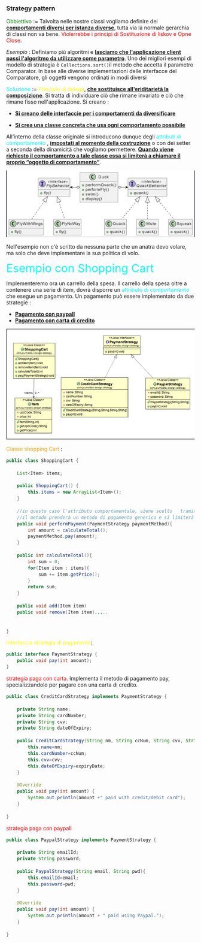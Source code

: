 ### Strategy pattern 

<span style=color:green>Obbiettivo</span> :=  Talvolta nelle nostre classi vogliamo definire dei <b><u>comportamenti diversi per istanza diverse</u></b>, tutta via la normale gerarchia di classi non va bene. <span style=color:red>Violerrebbe i principi di Sostituzione di liskov e Opne Close</span>. 

*Esempio* : 
Definiamo più algoritmi e <b><u>lasciamo che l'applicazione client passi l'algoritmo da utilizzare come parametro</u></b>. Uno dei migliori esempi di modello di strategia è `Collections.sort()`il metodo che accetta il parametro Comparator. In base alle diverse implementazioni delle interfacce del Comparatore, gli oggetti vengono ordinati in modi diversi

<span style=color:cyan>Soluzione</span> := <span style=color:yellow>Principio di delega</span>, <b><u>che sostituisce all'eriditarietà la composizione</u></b>. Si tratta di individuare ciò che rimane invariato e ciò che rimane fisso nell'applicazione. Si creano : 
 - <b><u>Si creano delle interfaccie per i comportamenti da diversificare</u></b> 

 - <b><u>Si crea una classe concreta che usa ogni comportamento possibile</u></b> 

All’interno della classe originale si introducono dunque degli <span style=color:cyan>attributi di comportamento</span> , <b><u>impostati al momento della costruzione</u></b> o con dei setter a seconda della dinamicità che vogliamo permettere. 
<b><u>Quando viene richiesto il comportamento a tale classe essa si limiterà a chiamare il proprio “oggetto di comportamento”</u></b>. 

![Duck](img/duck.png)

Nell'esempio non c'è scritto da nessuna parte che un anatra devo volare, ma solo che deve implementare la sua politica di volo. 

<span style=color:cyan;font-size:30px>Esempio con Shopping Cart</span> 

Implementeremo ora un carrello della spesa. Il carrello della spesa oltre a contenere una serie di item, dovrà disporre un <span style=color:cyan>attributo di comportamento</span> che esegue un pagamento. 
Un pagamento può essere implementato da due strategie : 
- <b><u>Pagamento con paypall</u></b> 
- <b><u>Pagamento con carta di credito</u></b> 

![kart](img/market.png)

<span style=color:orange>Classe shopping Cart</span>  :
``` java
public class ShoppingCart {

	List<Item> items;
	
	public ShoppingCart() {
		this.items = new ArrayList<Item>();
	}

	//in questo caso l'attributo comportamentale, viene scelto   tramite un setter, consente una maggiore dinamicità
	//il metodo prenderà un metodo di pagamento generico e si limiterà a chiamarlo. 
	public void performPayment(PaymentStrategy paymentMethod){
		int amount = calculateTotal();
		paymentMethod.pay(amount);
	}

	public int calculateTotal(){
		int sum = 0;
		for(Item item : items){
			sum += item.getPrice();
		}
		return sum;
	}
	
	public void add(Item item)
	public void remove(Item item).....


}
```

<span style=color:yellow>Interfaccia strategia di pagamento</span>:
``` java
public interface PaymentStrategy {
	public void pay(int amount);
}
```

<span style=color:red>strategia paga con carta</span>. Implementa il metodo di pagamento pay, specializzandolo per pagare con una carta di credito. 
``` java
public class CreditCardStrategy implements PaymentStrategy {

	private String name;
	private String cardNumber;
	private String cvv;
	private String dateOfExpiry;
	
	public CreditCardStrategy(String nm, String ccNum, String cvv, String expiryDate){
		this.name=nm;
		this.cardNumber=ccNum;
		this.cvv=cvv;
		this.dateOfExpiry=expiryDate;
	}
	
	@Override
	public void pay(int amount) {
		System.out.println(amount +" paid with credit/debit card");
	}

}
```

<span style=color:red>strategia paga con paypall</span>
``` java
public class PaypalStrategy implements PaymentStrategy {

	private String emailId;
	private String password;
	
	public PaypalStrategy(String email, String pwd){
		this.emailId=email;
		this.password=pwd;
	}
	
	@Override
	public void pay(int amount) {
		System.out.println(amount + " paid using Paypal.");
	}

}
```
